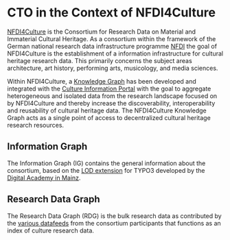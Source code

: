 # CTO in the Context of NFDI4Culture

[NFDI4Culture](https://nfdi4culture.de/) is the Consortium for Research Data on Material and Immaterial Cultural Heritage. As a consortium within the framework of the German national research data infrastructure programme [NFDI](https://www.nfdi.de) the goal of NFDI4Culture is the establishment of a information infrastructure for cultural heritage research data. This primarily concerns the subject areas architecture, art history, performing arts, musicology, and media sciences. 

Within NFDI4Culture, a [Knowledge Graph](https://nfdi4culture.de/resources/knowledge-graph.html) has been developed and integrated with the [Culture Information Portal](https://nfdi4culture.de/) with the goal to aggregate heterogeneous and isolated data from the research landscape focused on by NFDI4Culture and thereby increase the discoverability, interoperability and reusability of cultural heritage data. The NFDI4Culture Knowledge Graph acts as a single point of access to decentralized cultural heritage research resources. 

## Information Graph

The Information Graph (IG) contains the general information about the consortium, based on the [LOD extension](https://github.com/digicademy/lod) for TYPO3 developed by the [Digital Academy in Mainz](https://www.adwmainz.de/digitalitaet/digitale-akademie.html).

## Research Data Graph

The Research Data Graph (RDG) is the bulk research data as contributed by the [various datafeeds](https://nfdi4culture.de/go/sparql-data-portals) from the consortium participants that functions as an index of culture research data.